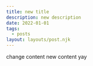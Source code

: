 ```yaml
---
title: new title
description: new description
date: 2022-01-01
tags:
  - posts
layout: layouts/post.njk
---
```


change content new content yay